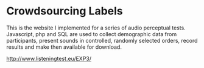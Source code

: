 # Crowdsourcing Labels
This is the website I implemented for a series of audio perceptual tests. Javascript, php and SQL are used to collect demographic data from participants, present sounds in controlled, randomly selected orders, record results and make then available for download.

http://www.listeningtest.eu/EXP3/
